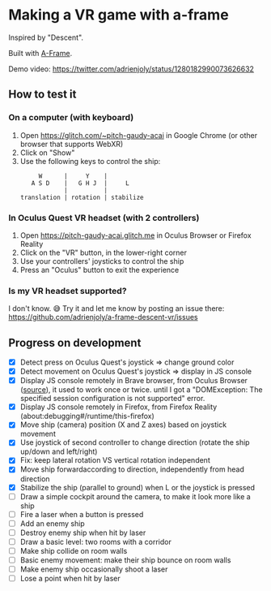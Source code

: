 # Making a VR game with a-frame

Inspired by "Descent".

Built with [A-Frame](https://aframe.io).

Demo video: https://twitter.com/adrienjoly/status/1280182990073626632

## How to test it

### On a computer (with keyboard)

1. Open https://glitch.com/~pitch-gaudy-acai in Google Chrome (or other browser that supports WebXR)
2. Click on "Show"
3. Use the following keys to control the ship:
   ```
        W      |     Y    |
      A S D    |   G H J  |     L
               |          |
   translation | rotation | stabilize
   ```

### In Oculus Quest VR headset (with 2 controllers)

1. Open https://pitch-gaudy-acai.glitch.me in Oculus Browser or Firefox Reality
2. Click on the "VR" button, in the lower-right corner
3. Use your controllers' joysticks to control the ship
4. Press an "Oculus" button to exit the experience

### Is my VR headset supported?

I don't know. 😅 Try it and let me know by posting an issue there: https://github.com/adrienjoly/a-frame-descent-vr/issues

## Progress on development

- [x] Detect press on Oculus Quest's joystick => change ground color
- [x] Detect movement on Oculus Quest's joystick => display in JS console
- [x] Display JS console remotely in Brave browser, from Oculus Browser ([source](https://developer.oculus.com/documentation/oculus-browser/browser-remote-debugging/?device=QUEST)), it used to work once or twice. until I got a "DOMException: The specified session configuration is not supported" error.
- [x] Display JS console remotely in Firefox, from Firefox Reality (about:debugging#/runtime/this-firefox)
- [x] Move ship (camera) position (X and Z axes) based on joystick movement
- [x] Use joystick of second controller to change direction (rotate the ship up/down and left/right)
- [x] Fix: keep lateral rotation VS vertical rotation independent
- [x] Move ship forwardaccording to direction, independently from head direction
- [x] Stabilize the ship (parallel to ground) when L or the joystick is pressed
- [ ] Draw a simple cockpit around the camera, to make it look more like a ship
- [ ] Fire a laser when a button is pressed
- [ ] Add an enemy ship
- [ ] Destroy enemy ship when hit by laser
- [ ] Draw a basic level: two rooms with a corridor
- [ ] Make ship collide on room walls
- [ ] Basic enemy movement: make their ship bounce on room walls
- [ ] Make enemy ship occasionally shoot a laser
- [ ] Lose a point when hit by laser
